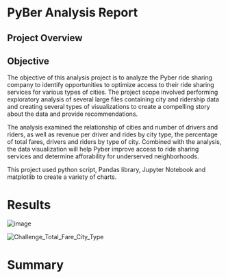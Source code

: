 # PyBer Analysis Report

## Project Overview

## Objective
The objective of this analysis project is to analyze the Pyber ride sharing company to identify opportunities to optimize access to their ride sharing services for various types of cities. The project scope involved performing exploratory analysis of several large files containing city and ridership data and creating several types of visualizations to create a compelling story about the data and provide recommendations.

The analysis examined the relationship of cities and number of drivers and riders, as well as revenue per driver and rides by city type, the percentage of total fares, drivers and riders by type of city. Combined with the analysis, the data visualization will help Pyber improve access to ride sharing services and determine afforability for underserved neighborhoods.

This project used python script, Pandas library, Jupyter Notebook and matplotlib to create a variety of charts.


# Results

![image](https://user-images.githubusercontent.com/80140082/115128328-e1a9ad80-9f91-11eb-87d0-fe078c97291f.png)


![Challenge_Total_Fare_City_Type](https://user-images.githubusercontent.com/80140082/115127911-ffc1de80-9f8e-11eb-87ef-b3b68f36f861.png)




# Summary
